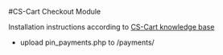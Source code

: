 #CS-Cart Checkout Module

Installation instructions according to [CS-Cart knowledge base](http://kb.cs-cart.com/new-payment)

* upload pin_payments.php to /payments/ 

